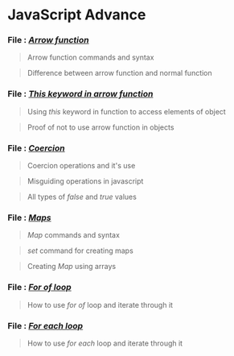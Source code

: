 # JavaScript Advance

### File   : [*Arrow function*](03_Advance_Code/19_arrow.js)
> Arrow function commands and syntax 

> Difference between arrow function and normal function

### File   : [*This keyword in arrow function*](03_Advance_Code/20_arrowThis.js)
> Using _this_ keyword in function to access elements of object

> Proof of not to use arrow function in objects 

### File   : [*Coercion*](03_Advance_Code/21_coercion.js)
> Coercion operations and it's use

> Misguiding operations in javascript
	
> All types of _false_ and _true_ values 

### File   : [*Maps*](03_Advance_Code/22_maps.js)
> _Map_ commands and syntax

> _set_ command for creating maps

> Creating _Map_ using arrays

### File   : [*For of loop*](03_Advance_Code/23_forOf.js)
> How to use _for of_ loop and iterate through it

### File   : [*For each loop*](03_Advance_Code/24_forEach.js)
> How to use _for each_ loop and iterate through it
